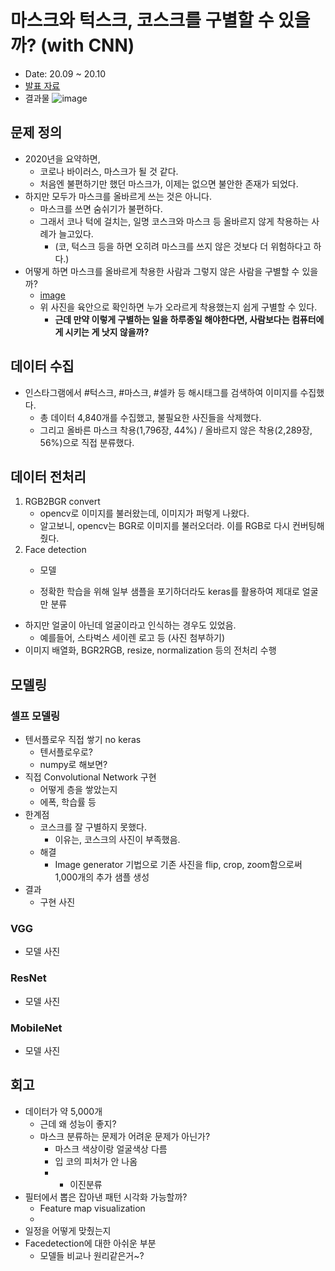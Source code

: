 # 마스크와 턱스크, 코스크를 구별할 수 있을까? (with CNN)
* Date: 20.09 ~ 20.10
* [발표 자료](https://slides.com/seanparkk/deck-098e47)
* 결과물
![image](images/test_img.gif)
## 문제 정의
- 2020년을 요약하면,
    - 코로나 바이러스, 마스크가 될 것 같다.
    - 처음엔 불편하기만 했던 마스크가, 이제는 없으면 불안한 존재가 되었다.
- 하지만 모두가 마스크를 올바르게 쓰는 것은 아니다.
    - 마스크를 쓰면 숨쉬기가 불편하다.
    - 그래서 코나 턱에 걸치는, 일명 코스크와 마스크 등 올바르지 않게 착용하는 사례가 늘고있다.
        - (코, 턱스크 등을 하면 오히려 마스크를 쓰지 않은 것보다 더 위험하다고 하다.)
- 어떻게 하면 마스크를 올바르게 착용한 사람과 그렇지 않은 사람을 구별할 수 있을까?
    - [image](images/0.png)
    - 위 사진을 육안으로 확인하면 누가 오라르게 착용했는지 쉽게 구별할 수 있다.
        - **근데 만약 이렇게 구별하는 일을 하루종일 해야한다면, 사람보다는 컴퓨터에게 시키는 게 낫지 않을까?**

## 데이터 수집
- 인스타그램에서 #턱스크, #마스크, #셀카 등 해시태그를 검색하여 이미지를 수집했다.
    - 총 데이터 4,840개를 수집했고, 불필요한 사진들을 삭제했다. 
    - 그리고 올바른 마스크 착용(1,796장, 44%) / 올바르지 않은 착용(2,289장, 56%)으로 직접 분류했다.

## 데이터 전처리
1. RGB2BGR convert
    * opencv로 이미지를 불러왔는데, 이미지가 퍼렇게 나왔다.
    * 알고보니, opencv는 BGR로 이미지를 불러오더라. 이를 RGB로 다시 컨버팅해줬다.
2. Face detection
    - 모델
    
    - 정확한 학습을 위해 일부 샘플을 포기하더라도 keras를 활용하여 제대로 얼굴만 분류
- 하지만 얼굴이 아닌데 얼굴이라고 인식하는 경우도 있었음.
    - 예를들어, 스타벅스 세이렌 로고 등 (사진 첨부하기)
- 이미지 배열화, BGR2RGB, resize, normalization 등의 전처리 수행

## 모델링

### 셀프 모델링

- 텐서플로우 직접 쌓기 no keras
    - 텐서플로우로?
    - numpy로 해보면?
- 직접 Convolutional Network 구현
    - 어떻게 층을 쌓았는지
    - 에폭, 학습률 등
- 한계점
    - 코스크를 잘 구별하지 못했다.
        - 이유는, 코스크의 사진이 부족했음.
    - 해결
        - Image generator 기법으로 기존 사진을 flip, crop, zoom함으로써 1,000개의 추가 샘플 생성
- 결과
    - 구현 사진

### VGG

- 모델 사진

### ResNet

- 모델 사진

### MobileNet

- 모델 사진

## 회고

- 데이터가 약 5,000개
    - 근데 왜 성능이 좋지?
    - 마스크 분류하는 문제가 어려운 문제가 아닌가?
        - 마스크 색상이랑 얼굴색상 다름
        - 입 코의 피처가 안 나옴
        - + 이진분류
- 필터에서 뽑은 잡아낸 패턴 시각화 가능할까?
    - Feature map visualization
    -
- 일정을 어떻게 맞췄는지
- Facedetection에 대한 아쉬운 부분
    - 모델들 비교나 원리같은거~?
